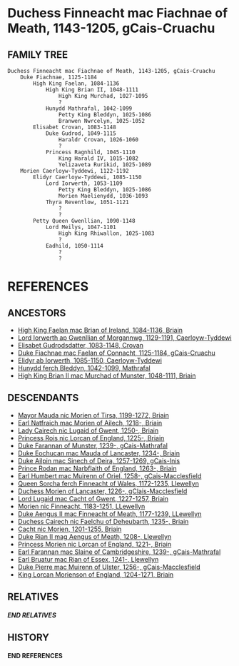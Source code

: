 # Duchess Finneacht mac Fiachnae of Meath, 1143-1205, gCais-Cruachu

## FAMILY TREE 
```
Duchess Finneacht mac Fiachnae of Meath, 1143-1205, gCais-Cruachu
    Duke Fiachnae, 1125-1184
        High King Faelan, 1084-1136
            High King Brian II, 1048-1111
                High King Murchad, 1027-1095
                ?
            Hunydd Mathrafal, 1042-1099
                Petty King Bleddyn, 1025-1086
                Branwen Nwrcelyn, 1025-1052
        Elisabet Crovan, 1083-1148
            Duke Gudrod, 1049-1115
                Haraldr Crovan, 1026-1060
                ?
            Princess Ragnhild, 1045-1110
                King Harald IV, 1015-1082
                Yelizaveta Rurikid, 1025-1089
    Morien Caerloyw-Tyddewi, 1122-1192
        Elidyr Caerloyw-Tyddewi, 1085-1150
            Lord Iorwerth, 1053-1109
                Petty King Bleddyn, 1025-1086
                Morien Maelienydd, 1036-1093
            Thyra Reventlow, 1051-1121
                ?
                ?
        Petty Queen Gwenllian, 1090-1148
            Lord Meilys, 1047-1101
                High King Rhiwallon, 1025-1083
                ?
            Eadhild, 1050-1114
                ?
                ?
```


# REFERENCES

## ANCESTORS
* [High King Faelan mac Brian of Ireland, 1084-1136, Briain](faelan_mac_brian_1084.md)
* [Lord Iorwerth ap Gwenllian of Morgannwg, 1129-1191, Caerloyw-Tyddewi](iorwerth_ap_gwenllian_1129.md)
* [Elisabet Gudrodsdatter, 1083-1148, Crovan](elisabet_gudrodsdatter_1083.md)
* [Duke Fiachnae mac Faelan of Connacht, 1125-1184, gCais-Cruachu](fiachnae_mac_faelan_1125.md)
* [Elidyr ab Iorwerth, 1085-1150, Caerloyw-Tyddewi](elidyr_ab_iorwerth_1085.md)
* [Hunydd ferch Bleddyn, 1042-1099, Mathrafal](hunydd_ferch_bleddyn_1042.md)
* [High King Brian II mac Murchad of Munster, 1048-1111, Briain](brian_ii_mac_murchad_1048.md)

## DESCENDANTS
* [Mayor Mauda nic Morien of Tirsa, 1199-1272, Briain](mauda_nic_morien_1199.md)
* [Earl Natfraich mac Morien of Ailech, 1218-, Briain](natfraich_mac_morien_1218.md)
* [Lady Cairech nic Lugaid of Gwent, 1250-, Briain](cairech_nic_lugaid_1250.md)
* [Princess Rois nic Lorcan of England, 1225-, Briain](rois_nic_lorcan_1225.md)
* [Duke Farannan of Munster, 1239-, gCais-Mathrafal](farannan_1239.md)
* [Duke Eochucan mac Mauda of Lancaster, 1234-, Briain](eochucan_mac_mauda_1234.md)
* [Duke Ailpin mac Sinech of Deira, 1257-1269, gCais-Inis](ailpin_mac_sinech_1257.md)
* [Prince Rodan mac Narbflaith of England, 1263-, Briain](rodan_mac_narbflaith_1263.md)
* [Earl Humbert mac Muirenn of Oriel, 1258-, gCais-Macclesfield](humbert_mac_muirenn_1258.md)
* [Queen Sorcha ferch Finneacht of Wales, 1172-1235, Llewellyn](sorcha_ferch_finneacht_1172.md)
* [Duchess Morien of Lancaster, 1226-, gClais-Macclesfield](morien_1226.md)
* [Lord Lugaid mac Cacht of Gwent, 1227-1257, Briain](lugaid_mac_cacht_1227.md)
* [Morien nic Finneacht, 1183-1251, LLewellyn](morien_nic_finneacht_1183.md)
* [Duke Aengus II mac Finneacht of Meath, 1177-1239, LLewellyn](aengus_ii_mac_finneacht_1177.md)
* [Duchess Cairech nic Faelchu of Deheubarth, 1235-, Briain](cairech_nic_faelchu_1235.md)
* [Cacht nic Morien, 1201-1255, Briain](cacht_nic_morien_1201.md)
* [Duke Rian II mag Aengus of Meath, 1208-, Llewellyn](rian_ii_mag_aengus_1208.md)
* [Princess Morien nic Lorcan of England, 1221-, Briain](morien_nic_lorcan_1221.md)
* [Earl Farannan mac Slaine of Cambridgeshire, 1239-, gCais-Mathrafal](farannan_mac_slaine_1239.md)
* [Earl Bruatur mac Rian of Essex, 1241-, Llewellyn](bruatur_mac_rian_1241.md)
* [Duke Pierre mac Muirenn of Ulster, 1256-, gCais-Macclesfield](pierre_mac_muirenn_1256.md)
* [King Lorcan Morienson of England, 1204-1271, Briain](lorcan_morienson_1204.md)

## RELATIVES

##### END RELATIVES 
## HISTORY

#### END REFERENCES
